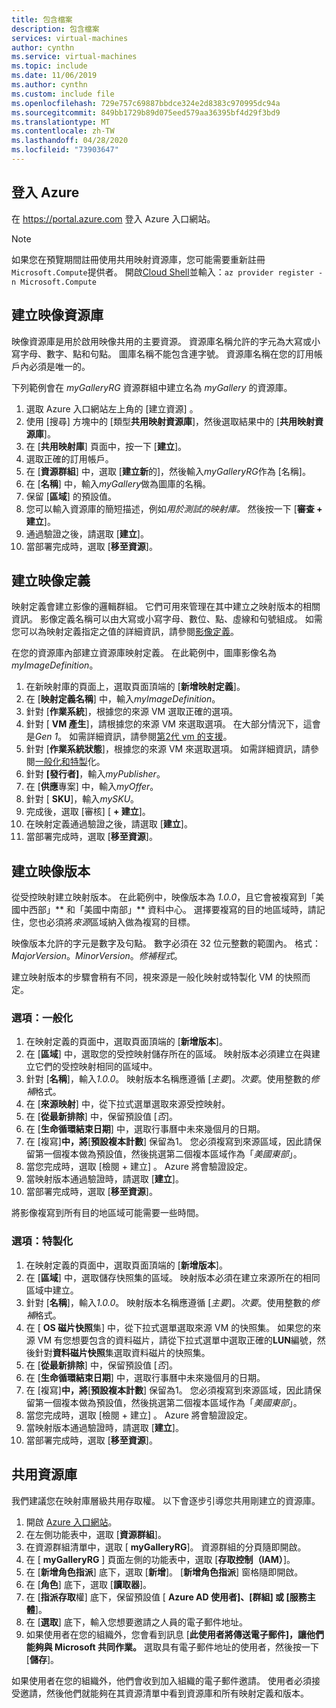 ```yaml
---
title: 包含檔案
description: 包含檔案
services: virtual-machines
author: cynthn
ms.service: virtual-machines
ms.topic: include
ms.date: 11/06/2019
ms.author: cynthn
ms.custom: include file
ms.openlocfilehash: 729e757c69887bbdce324e2d8383c970995dc94a
ms.sourcegitcommit: 849bb1729b89d075eed579aa36395bf4d29f3bd9
ms.translationtype: MT
ms.contentlocale: zh-TW
ms.lasthandoff: 04/28/2020
ms.locfileid: "73903647"
---
```

## <a name="sign-in-to-azure"></a>登入 Azure 

在 https://portal.azure.com 登入 Azure 入口網站。

> [!NOTE]
> 如果您在預覽期間註冊使用共用映射資源庫，您可能需要重新註冊`Microsoft.Compute`提供者。 開啟[Cloud Shell](https://shell.azure.com/bash)並輸入：`az provider register -n Microsoft.Compute`

## <a name="create-an-image-gallery"></a>建立映像資源庫

映像資源庫是用於啟用映像共用的主要資源。 資源庫名稱允許的字元為大寫或小寫字母、數字、點和句點。 圖庫名稱不能包含連字號。  資源庫名稱在您的訂用帳戶內必須是唯一的。 

下列範例會在 *myGalleryRG* 資源群組中建立名為 *myGallery* 的資源庫。

1. 選取 Azure 入口網站左上角的 [建立資源]  。
1. 使用 [搜尋] 方塊中的 [類型**共用映射資源庫**]，然後選取結果中的 [**共用映射資源庫**]。
1. 在 [**共用映射庫**] 頁面中，按一下 [**建立**]。
1. 選取正確的訂用帳戶。
1. 在 [**資源群組**] 中，選取 [**建立新**的]，然後輸入*myGalleryRG*作為 [名稱]。
1. 在 [**名稱**] 中，輸入*myGallery*做為圖庫的名稱。
1. 保留 [**區域**] 的預設值。
1. 您可以輸入資源庫的簡短描述，例如*用於測試的映射庫。* 然後按一下 [**審查 + 建立**]。
1. 通過驗證之後，請選取 [**建立**]。
1. 當部署完成時，選取 [**移至資源**]。
   
## <a name="create-an-image-definition"></a>建立映像定義 

映射定義會建立影像的邏輯群組。 它們可用來管理在其中建立之映射版本的相關資訊。 影像定義名稱可以由大寫或小寫字母、數位、點、虛線和句號組成。 如需您可以為映射定義指定之值的詳細資訊，請參閱[影像定義](https://docs.microsoft.com/azure/virtual-machines/windows/shared-image-galleries#image-definitions)。

在您的資源庫內部建立資源庫映射定義。 在此範例中，圖庫影像名為*myImageDefinition*。

1. 在新映射庫的頁面上，選取頁面頂端的 [**新增映射定義**]。 
1. 在 [**映射定義名稱**] 中，輸入*myImageDefinition*。
1. 針對 [**作業系統**]，根據您的來源 VM 選取正確的選項。
1. 針對 [ **VM 產生**]，請根據您的來源 VM 來選取選項。 在大部分情況下，這會是*Gen 1*。 如需詳細資訊，請參閱[第2代 vm 的支援](https://docs.microsoft.com/azure/virtual-machines/windows/generation-2)。
1. 針對 [**作業系統狀態**]，根據您的來源 VM 來選取選項。 如需詳細資訊，請參閱[一般化和特製](../articles/virtual-machines/linux/shared-image-galleries.md#generalized-and-specialized-images)化。
1. 針對 **[發行者]**，輸入*myPublisher*。 
1. 在 [**供應**專案] 中，輸入*myOffer*。
1. 針對 [ **SKU**]，輸入*mySKU*。
1. 完成後，選取 [審核] [ **+ 建立**]。
1. 在映射定義通過驗證之後，請選取 [**建立**]。
1. 當部署完成時，選取 [**移至資源**]。


## <a name="create-an-image-version"></a>建立映像版本

從受控映射建立映射版本。 在此範例中，映像版本為 *1.0.0*，且它會被複寫到「美國中西部」** 和「美國中南部」** 資料中心。 選擇要複寫的目的地區域時，請記住，您也必須將*來源*區域納入做為複寫的目標。

映像版本允許的字元是數字及句點。 數字必須在 32 位元整數的範圍內。 格式： *MajorVersion*。*MinorVersion*。*修補程式*。

建立映射版本的步驟會稍有不同，視來源是一般化映射或特製化 VM 的快照而定。 

### <a name="option-generalized"></a>選項：一般化

1. 在映射定義的頁面中，選取頁面頂端的 [**新增版本**]。
1. 在 [**區域**] 中，選取您的受控映射儲存所在的區域。 映射版本必須建立在與建立它們的受控映射相同的區域中。
1. 針對 [**名稱**]，輸入*1.0.0*。 映射版本名稱應遵循 [*主要*]。*次要*。使用整數的*修補*格式。 
1. 在 [**來源映射**] 中，從下拉式選單選取來源受控映射。
1. 在 [**從最新排除**] 中，保留預設值 [*否*]。
1. 在 [**生命循環結束日期**] 中，選取行事曆中未來幾個月的日期。
1. 在 [複寫]**中，將**[**預設複本計數**] 保留為1。 您必須複寫到來源區域，因此請保留第一個複本做為預設值，然後挑選第二個複本區域作為「*美國東部*」。
1. 當您完成時，選取 [檢閱 + 建立]  。 Azure 將會驗證設定。
1. 當映射版本通過驗證時，請選取 [**建立**]。
1. 當部署完成時，選取 [**移至資源**]。

將影像複寫到所有目的地區域可能需要一些時間。

### <a name="option-specialized"></a>選項：特製化

1. 在映射定義的頁面中，選取頁面頂端的 [**新增版本**]。
1. 在 [**區域**] 中，選取儲存快照集的區域。 映射版本必須在建立來源所在的相同區域中建立。
1. 針對 [**名稱**]，輸入*1.0.0*。 映射版本名稱應遵循 [*主要*]。*次要*。使用整數的*修補*格式。 
1. 在 [ **OS 磁片快照**集] 中，從下拉式選單選取來源 VM 的快照集。 如果您的來源 VM 有您想要包含的資料磁片，請從下拉式選單中選取正確的**LUN**編號，然後針對**資料磁片快照**集選取資料磁片的快照集。 
1. 在 [**從最新排除**] 中，保留預設值 [*否*]。
1. 在 [**生命循環結束日期**] 中，選取行事曆中未來幾個月的日期。
1. 在 [複寫]**中，將**[**預設複本計數**] 保留為1。 您必須複寫到來源區域，因此請保留第一個複本做為預設值，然後挑選第二個複本區域作為「*美國東部*」。
1. 當您完成時，選取 [檢閱 + 建立]  。 Azure 將會驗證設定。
1. 當映射版本通過驗證時，請選取 [**建立**]。
1. 當部署完成時，選取 [**移至資源**]。

## <a name="share-the-gallery"></a>共用資源庫

我們建議您在映射庫層級共用存取權。 以下會逐步引導您共用剛建立的資源庫。

1. 開啟 [Azure 入口網站](https://portal.azure.com)。
1. 在左側功能表中，選取 [**資源群組**]。 
1. 在資源群組清單中，選取 [ **myGalleryRG**]。 資源群組的分頁隨即開啟。
1. 在 [ **myGalleryRG** ] 頁面左側的功能表中，選取 [**存取控制（IAM）**]。 
1. 在 [**新增角色指派**] 底下，選取 [**新增**]。 [**新增角色指派**] 窗格隨即開啟。 
1. 在 [**角色**] 底下，選取 [**讀取器**]。
1. 在 [**指派存取**權] 底下，保留預設值 [ **Azure AD 使用者]、[群組] 或 [服務主體**]。
1. 在 [**選取**] 底下，輸入您想要邀請之人員的電子郵件地址。
1. 如果使用者在您的組織外，您會看到訊息 [**此使用者將傳送電子郵件]，讓他們能夠與 Microsoft 共同作業。** 選取具有電子郵件地址的使用者，然後按一下 [**儲存**]。

如果使用者在您的組織外，他們會收到加入組織的電子郵件邀請。 使用者必須接受邀請，然後他們就能夠在其資源清單中看到資源庫和所有映射定義和版本。

